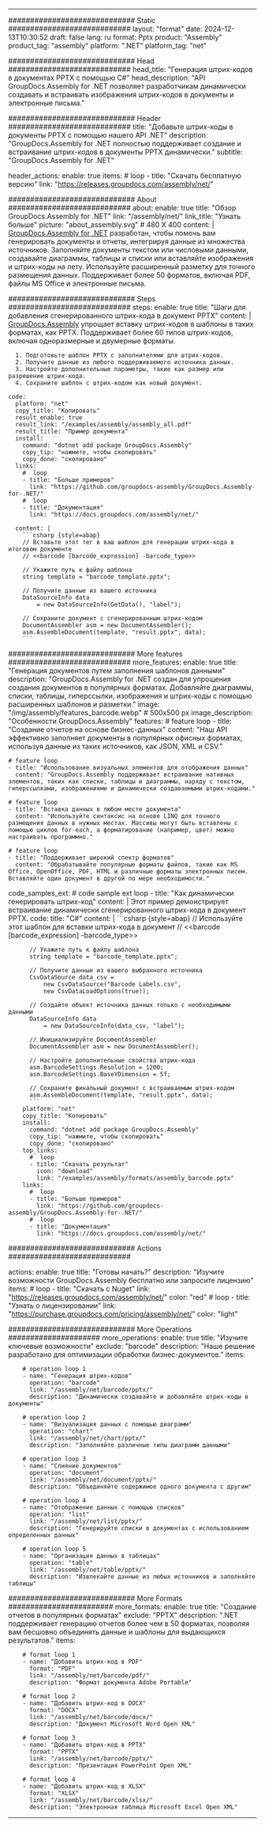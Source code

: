 



---
############################# Static ############################
layout: "format"
date:  2024-12-13T10:30:52
draft: false
lang: ru
format: Pptx
product: "Assembly"
product_tag: "assembly"
platform: ".NET"
platform_tag: "net"

############################# Head ############################
head_title: "Генерация штрих-кодов в документах PPTX с помощью C#"
head_description: "API GroupDocs.Assembly for .NET позволяет разработчикам динамически создавать и встраивать изображения штрих-кодов в документы и электронные письма."

############################# Header ############################
title: "Добавьте штрих-коды в документы PPTX с помощью нашего API .NET" 
description: "GroupDocs.Assembly for .NET полностью поддерживает создание и встраивание штрих-кодов в документы PPTX динамически."
subtitle: "GroupDocs.Assembly for .NET" 

header_actions:
  enable: true
  items:
    #  loop
    - title: "Скачать бесплатную версию"
      link: "https://releases.groupdocs.com/assembly/net/"
      
############################# About ############################
about:
    enable: true
    title: "Обзор GroupDocs.Assembly for .NET"
    link: "/assembly/net/"
    link_title: "Узнать больше"
    picture: "about_assembly.svg" # 480 X 400
    content: |
       [GroupDocs.Assembly for .NET](/assembly/net/) разработан, чтобы помочь вам генерировать документы и отчеты, интегрируя данные из множества источников. Заполняйте документы текстом или числовыми данными, создавайте диаграммы, таблицы и списки или вставляйте изображения и штрих-коды на лету. Используйте расширенный разметку для точного размещения данных. Поддерживает более 50 форматов, включая PDF, файлы MS Office и электронные письма.

############################# Steps ############################
steps:
    enable: true
    title: "Шаги для добавления сгенерированного штрих-кода в документ PPTX"
    content: |
      [GroupDocs.Assembly](/assembly/net/) упрощает вставку штрих-кодов в шаблоны в таких форматах, как PPTX. Поддерживает более 60 типов штрих-кодов, включая одноразмерные и двумерные форматы.
      
      1. Подготовьте шаблон PPTX с заполнителями для штрих-кодов.
      2. Получите данные из любого поддерживаемого источника данных.
      3. Настройте дополнительные параметры, такие как размер или разрешение штрих-кода.
      4. Сохраните шаблон с штрих-кодом как новый документ.
   
    code:
      platform: "net"
      copy_title: "Копировать"
      result_enable: true
      result_link: "/examples/assembly/assembly_all.pdf"
      result_title: "Пример документа"
      install:
        command: "dotnet add package GroupDocs.Assembly"
        copy_tip: "нажмите, чтобы скопировать"
        copy_done: "скопировано"
      links:
        #  loop
        - title: "Больше примеров"
          link: "https://github.com/groupdocs-assembly/GroupDocs.Assembly-for-.NET/"
        #  loop
        - title: "Документация"
          link: "https://docs.groupdocs.com/assembly/net/"
          
      content: |
        ```csharp {style=abap}
        // Вставьте этот тег в ваш шаблон для генерации штрих-кода в итоговом документе
        // <<barcode [barcode_expression] -barcode_type>>

        // Укажите путь к файлу шаблона
        string template = "barcode_template.pptx";

        // Получите данные из вашего источника
        DataSourceInfo data 
            = new DataSourceInfo(GetData(), "label");

        // Сохраните документ с сгенерированным штрих-кодом
        DocumentAssembler asm = new DocumentAssembler();
        asm.AssembleDocument(template, "result.pptx", data);
        ```            

############################# More features ############################
more_features:
  enable: true
  title: "Генерация документов путем заполнения шаблонов данными"
  description: "GroupDocs.Assembly for .NET создан для упрощения создания документов в популярных форматах. Добавляйте диаграммы, списки, таблицы, гиперссылки, изображения и штрих-коды с помощью расширенных шаблонов и разметки."
  image: "/img/assembly/features_barcode.webp" # 500x500 px
  image_description: "Особенности GroupDocs.Assembly"
  features:
    # feature loop
    - title: "Создание отчетов на основе бизнес-данных"
      content: "Наш API эффективно заполняет документы в популярных офисных форматах, используя данные из таких источников, как JSON, XML и CSV."

    # feature loop
    - title: "Использование визуальных элементов для отображения данных"
      content: "GroupDocs.Assembly поддерживает встраивание нативных элементов, таких как списки, таблицы и диаграммы, наряду с текстом, гиперссылками, изображениями и динамически создаваемыми штрих-кодами."

    # feature loop
    - title: "Вставка данных в любом месте документа"
      content: "Используйте синтаксис на основе LINQ для точного размещения данных в нужных местах. Массивы могут быть вставлены с помощью циклов for-each, а форматирование (например, цвет) можно настраивать программно."

    # feature loop
    - title: "Поддерживает широкий спектр форматов"
      content: "Обрабатывайте популярные форматы файлов, такие как MS Office, OpenOffice, PDF, HTML и различные форматы электронных писем. Вставляйте один документ в другой по мере необходимости."
      
  code_samples_ext:
    # code sample ext loop
    - title: "Как динамически генерировать штрих-код"
      content: |
        Этот пример демонстрирует встраивание динамически сгенерированного штрих-кода в документ PPTX.
      code:
        title: "C#"
        content: |
          ```csharp {style=abap}
          // Используйте этот шаблон для вставки штрих-кода в документ
          // <<barcode [barcode_expression] -barcode_type>>

          // Укажите путь к файлу шаблона
          string template = "barcode_template.pptx";

          // Получите данные из вашего выбранного источника
          CsvDataSource data_csv =
              new CsvDataSource("Barcode Labels.csv", 
              new CsvDataLoadOptions(true));

          // Создайте объект источника данных только с необходимыми данными
          DataSourceInfo data 
              = new DataSourceInfo(data_csv, "label");

          // Инициализируйте DocumentAssembler
          DocumentAssembler asm = new DocumentAssembler();

          // Настройте дополнительные свойства штрих-кода
          asm.BarcodeSettings.Resolution = 1200;
          asm.BarcodeSettings.BaseYDimension = 5f;

          // Сохраните финальный документ с встраиваемым штрих-кодом
          asm.AssembleDocument(template, "result.pptx", data);
          ```
        platform: "net"
        copy_title: "Копировать"
        install:
          command: "dotnet add package GroupDocs.Assembly"
          copy_tip: "нажмите, чтобы скопировать"
          copy_done: "скопировано"
        top_links:
          #  loop
          - title: "Скачать результат"
            icon: "download"
            link: "/examples/assembly/formats/assembly_barcode.pptx"
        links:
          #  loop
          - title: "Больше примеров"
            link: "https://github.com/groupdocs-assembly/GroupDocs.Assembly-for-.NET/"
          #  loop
          - title: "Документация"
            link: "https://docs.groupdocs.com/assembly/net/"
            

            


############################# Actions ############################

actions:
  enable: true
  title: "Готовы начать?"
  description: "Изучите возможности GroupDocs.Assembly бесплатно или запросите лицензию"
  items:
    #  loop
    - title: "Скачать с Nuget"
      link: "https://releases.groupdocs.com/assembly/net/"
      color: "red"
        #  loop
    - title: "Узнать о лицензировании"
      link: "https://purchase.groupdocs.com/pricing/assembly/net/"
      color: "light"


############################# More Operations #####################
more_operations:
    enable: true
    title: "Изучите ключевые возможности"
    exclude: "barcode"
    description: "Наше решение разработано для оптимизации обработки бизнес-документов."
    items: 
          
        # operation loop 1
        - name: "Генерация штрих-кодов"
          operation: "barcode"
          link: "/assembly/net/barcode/pptx/"
          description: "Динамически создавайте и добавляйте штрих-коды в документы"

        # operation loop 2
        - name: "Визуализация данных с помощью диаграмм"
          operation: "chart"
          link: "/assembly/net/chart/pptx/"
          description: "Заполняйте различные типы диаграмм данными"

        # operation loop 3
        - name: "Слияние документов"
          operation: "document"
          link: "/assembly/net/document/pptx/"
          description: "Объединяйте содержимое одного документа с другим"

        # operation loop 4
        - name: "Отображение данных с помощью списков"
          operation: "list"
          link: "/assembly/net/list/pptx/"
          description: "Генерируйте списки в документах с использованием определенных данных"

        # operation loop 5
        - name: "Организация данных в таблицах"
          operation: "table"
          link: "/assembly/net/table/pptx/"
          description: "Извлекайте данные из любых источников и заполняйте таблицы"
         
          
############################# More Formats ########################
more_formats:
    enable: true
    title: "Создание отчетов в популярных форматах"
    exclude: "PPTX"
    description: ".NET поддерживает генерацию отчетов более чем в 50 форматах, позволяя вам бесшовно объединять данные и шаблоны для выдающихся результатов."
    items: 
          
        # format loop 1
        - name: "Добавить штрих-код в PDF"
          format: "PDF"
          link: "/assembly/net/barcode/pdf/"
          description: "Формат документа Adobe Portable"
          
        # format loop 2
        - name: "Добавить штрих-код в DOCX"
          format: "DOCX"
          link: "/assembly/net/barcode/docx/"
          description: "Документ Microsoft Word Open XML"
          
        # format loop 3
        - name: "Добавить штрих-код в PPTX"
          format: "PPTX"
          link: "/assembly/net/barcode/pptx/"
          description: "Презентация PowerPoint Open XML"
          
        # format loop 4
        - name: "Добавить штрих-код в XLSX"
          format: "XLSX"
          link: "/assembly/net/barcode/xlsx/"
          description: "Электронная таблица Microsoft Excel Open XML"


          

---